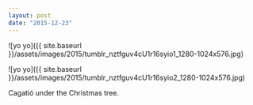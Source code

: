 ```yaml
---
layout: post
date: "2015-12-23"
---
```


![yo yo]({{ site.baseurl }}/assets/images/2015/tumblr_nztfguv4cU1r16syio1_1280-1024x576.jpg)

![yo yo]({{ site.baseurl }}/assets/images/2015/tumblr_nztfguv4cU1r16syio2_1280-1024x576.jpg)

Cagatió under the Christmas tree.
